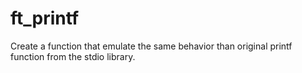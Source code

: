 # ft_printf
Create a function that emulate the same behavior than original printf function from the stdio library.
